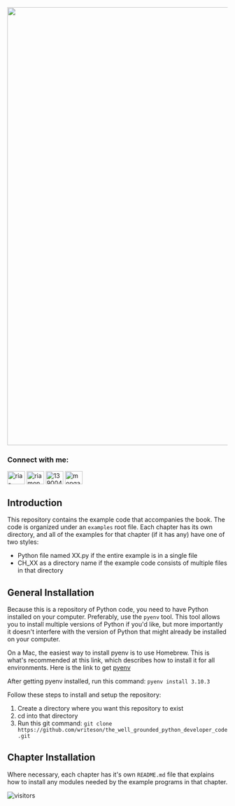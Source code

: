 <img align="center" src="https://github.com/writeson/the-well-grounded-python-developer/blob/integration/images/the-well-grounded-python-developer.jpg" width="1000px">

<h3 align="left">Connect with me:</h3>
<p align="left">
    <a href="https://linkedin.com/in/dougfarrell" target="blank"><img align="center" src="https://cdn.jsdelivr.net/npm/simple-icons@v4/icons/linkedin.svg" alt="ria-monga" height="30" width="40" /></a>
    <a href="https://twitter.com/writeson" target="blank"><img align="center" src="https://cdn.jsdelivr.net/npm/simple-icons@v4/icons/twitter.svg" alt="riamonga7" height="30" width="40" /></a>
    <a href="https://stackoverflow.com/users/183315/writes-on" target="blank"><img align="center" src="https://cdn.jsdelivr.net/npm/simple-icons@v4/icons/stackoverflow.svg" alt="13900473" height="30" width="40" /></a>
    <a href="https://instagram.com/writes_on/" target="blank"><img align="center" src="https://cdn.jsdelivr.net/npm/simple-icons@v4/icons/instagram.svg"" alt="monga_ria" height="30" width="40" /></a>
</p>

## Introduction

This repository contains the example code that accompanies the book. The code is organized under an `examples` root file. Each chapter has its own directory, and all of the examples for that chapter (if it has any) have one of two styles:

- Python file named XX.py if the entire example is in a single file
- CH_XX as a directory name if the example code consists of multiple files in that directory

## General Installation

Because this is a repository of Python code, you need to have Python installed on your computer. Preferably, use the `pyenv` tool. This tool allows you to install multiple versions of Python if you'd like, but more importantly it doesn't interfere with the version of Python that might already be installed on your computer.

On a Mac, the easiest way to install pyenv is to use Homebrew. This is what's recommended at this link, which describes how to install it for all environments. Here is the link to get [pyenv](https://github.com/pyenv/pyenv)

After getting pyenv installed, run this command: `pyenv install 3.10.3`

Follow these steps to install and setup the repository:

1. Create a directory where you want this repository to exist
2. cd into that directory
3. Run this git command: `git clone https://github.com/writeson/the_well_grounded_python_developer_code.git`

## Chapter Installation

Where necessary, each chapter has it's own `README.md` file that explains how to install any modules needed by the example programs in that chapter.

![visitors](https://visitor-badge.laobi.icu/badge?page_id=Ria700.Ria700)
